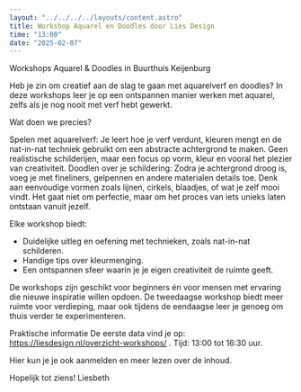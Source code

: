 ```yaml
---
layout: "../../../../layouts/content.astro"
title: Workshop Aquarel en Doodles door Lies Design
time: "13:00"
date: "2025-02-07"
---
```


Workshops Aquarel & Doodles in Buurthuis Keijenburg

Heb je zin om creatief aan de slag te gaan met aquarelverf en doodles? In deze workshops leer je op een ontspannen manier werken met aquarel, zelfs als je nog nooit met verf hebt gewerkt.

Wat doen we precies?

Spelen met aquarelverf: Je leert hoe je verf verdunt, kleuren mengt en de nat-in-nat techniek gebruikt om een 
abstracte achtergrond te maken. Geen realistische schilderijen, maar een focus op vorm, kleur en vooral het plezier van creativiteit.
Doodlen over je schildering: Zodra je achtergrond droog is, voeg je met fineliners, gelpennen en andere materialen details toe. 
Denk aan eenvoudige vormen zoals lijnen, cirkels, blaadjes, of wat je zelf mooi vindt. Het gaat niet om perfectie, 
maar om het proces van iets unieks laten ontstaan vanuit jezelf.

Elke workshop biedt:
- Duidelijke uitleg en oefening met technieken, zoals nat-in-nat schilderen.
- Handige tips over kleurmenging.
- Een ontspannen sfeer waarin je je eigen creativiteit de ruimte geeft.

De workshops zijn geschikt voor beginners én voor mensen met ervaring die nieuwe inspiratie willen opdoen. 
De tweedaagse workshop biedt meer ruimte voor verdieping, maar ook tijdens de eendaagse leer je genoeg om thuis verder te experimenteren.

Praktische informatie
De eerste data vind je op:  https://liesdesign.nl/overzicht-workshops/ . 
Tijd: 13:00 tot 16:30 uur.

Hier kun je je ook aanmelden en meer lezen over de inhoud.

Hopelijk tot ziens! 
Liesbeth
